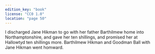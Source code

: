 ```yaml
---
edition_key: "book"
license: "CC0 1.0"
location: "page 50"
---
```

I discharged
Jane Hikman to go with her father Barthilmew home into
Northamptonshire, and gave her ten shillings, and promised her at
Hallowtyd ten shillings more. Barthilmew Hikman and Goodman
Ball with Jane Hikman went homward.
